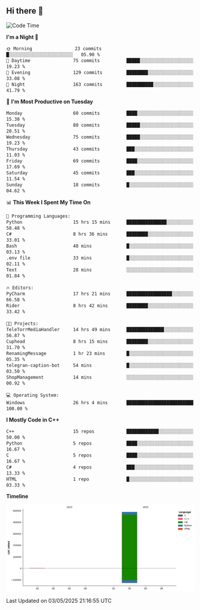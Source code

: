 ## Hi there 👋

<!--
**wxrstvrsn/wxrstvrsn** is a ✨ _special_ ✨ repository because its `README.md` (this file) appears on your GitHub profile.

Here are some ideas to get you started:

- 🔭 I’m currently working on ...
- 🌱 I’m currently learning ...
- 👯 I’m looking to collaborate on ...
- 🤔 I’m looking for help with ...
- 💬 Ask me about ...
- 📫 How to reach me: ...
- 😄 Pronouns: ...
- ⚡ Fun fact: ...
-->
<!--START_SECTION:waka-->
![Code Time](http://img.shields.io/badge/Code%20Time-89%20hrs%2043%20mins-blue)

**I'm a Night 🦉** 

```text
🌞 Morning                23 commits          █░░░░░░░░░░░░░░░░░░░░░░░░   05.90 % 
🌆 Daytime                75 commits          █████░░░░░░░░░░░░░░░░░░░░   19.23 % 
🌃 Evening                129 commits         ████████░░░░░░░░░░░░░░░░░   33.08 % 
🌙 Night                  163 commits         ██████████░░░░░░░░░░░░░░░   41.79 % 
```
📅 **I'm Most Productive on Tuesday** 

```text
Monday                   60 commits          ████░░░░░░░░░░░░░░░░░░░░░   15.38 % 
Tuesday                  80 commits          █████░░░░░░░░░░░░░░░░░░░░   20.51 % 
Wednesday                75 commits          █████░░░░░░░░░░░░░░░░░░░░   19.23 % 
Thursday                 43 commits          ███░░░░░░░░░░░░░░░░░░░░░░   11.03 % 
Friday                   69 commits          ████░░░░░░░░░░░░░░░░░░░░░   17.69 % 
Saturday                 45 commits          ███░░░░░░░░░░░░░░░░░░░░░░   11.54 % 
Sunday                   18 commits          █░░░░░░░░░░░░░░░░░░░░░░░░   04.62 % 
```


📊 **This Week I Spent My Time On** 

```text
💬 Programming Languages: 
Python                   15 hrs 15 mins      ███████████████░░░░░░░░░░   58.48 % 
C#                       8 hrs 36 mins       ████████░░░░░░░░░░░░░░░░░   33.01 % 
Bash                     48 mins             █░░░░░░░░░░░░░░░░░░░░░░░░   03.13 % 
.env file                33 mins             █░░░░░░░░░░░░░░░░░░░░░░░░   02.11 % 
Text                     28 mins             ░░░░░░░░░░░░░░░░░░░░░░░░░   01.84 % 

🔥 Editors: 
PyCharm                  17 hrs 21 mins      █████████████████░░░░░░░░   66.58 % 
Rider                    8 hrs 42 mins       ████████░░░░░░░░░░░░░░░░░   33.42 % 

🐱‍💻 Projects: 
TeleTorrMediaHandler     14 hrs 49 mins      ██████████████░░░░░░░░░░░   56.87 % 
Cuphead                  8 hrs 15 mins       ████████░░░░░░░░░░░░░░░░░   31.70 % 
RenamingMessage          1 hr 23 mins        █░░░░░░░░░░░░░░░░░░░░░░░░   05.35 % 
telegran-caption-bot     54 mins             █░░░░░░░░░░░░░░░░░░░░░░░░   03.50 % 
ShopManagement           14 mins             ░░░░░░░░░░░░░░░░░░░░░░░░░   00.92 % 

💻 Operating System: 
Windows                  26 hrs 4 mins       █████████████████████████   100.00 % 
```

**I Mostly Code in C++** 

```text
C++                      15 repos            ████████████░░░░░░░░░░░░░   50.00 % 
Python                   5 repos             ████░░░░░░░░░░░░░░░░░░░░░   16.67 % 
C                        5 repos             ████░░░░░░░░░░░░░░░░░░░░░   16.67 % 
C#                       4 repos             ███░░░░░░░░░░░░░░░░░░░░░░   13.33 % 
HTML                     1 repo              █░░░░░░░░░░░░░░░░░░░░░░░░   03.33 % 
```



**Timeline**

![Lines of Code chart](https://raw.githubusercontent.com/wxrstvrsn/wxrstvrsn/main/assets/bar_graph.png)


 Last Updated on 03/05/2025 21:16:55 UTC
<!--END_SECTION:waka-->
